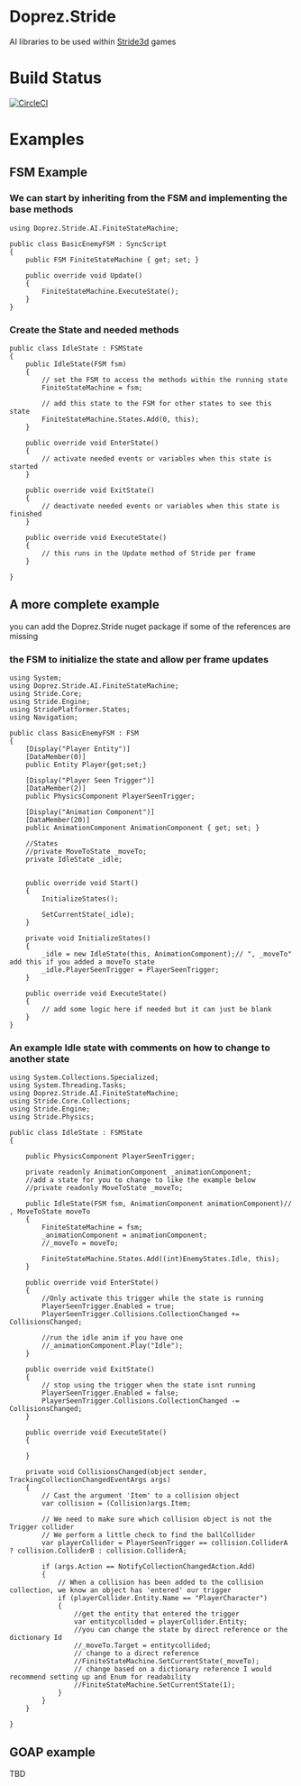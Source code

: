 # Doprez.Stride
AI libraries to be used within [Stride3d](https://www.stride3d.net/) games 

# Build Status
[![CircleCI](https://dl.circleci.com/status-badge/img/gh/Doprez/Doprez.Stride.AI/tree/master.svg?style=svg)](https://dl.circleci.com/status-badge/redirect/gh/Doprez/Doprez.Stride.AI/tree/master)

# Examples
## FSM Example

### We can start by inheriting from the FSM and implementing the base methods
```
using Doprez.Stride.AI.FiniteStateMachine;

public class BasicEnemyFSM : SyncScript
{
	public FSM FiniteStateMachine { get; set; }

	public override void Update()
	{
		FiniteStateMachine.ExecuteState();
	}
}
```

### Create the State and needed methods
```
public class IdleState : FSMState
{
	public IdleState(FSM fsm)
	{
		// set the FSM to access the methods within the running state
		FiniteStateMachine = fsm;

		// add this state to the FSM for other states to see this state
		FiniteStateMachine.States.Add(0, this);
	}

	public override void EnterState()
	{
		// activate needed events or variables when this state is started
	}

	public override void ExitState()
	{
		// deactivate needed events or variables when this state is finished
	}

	public override void ExecuteState()
	{
		// this runs in the Update method of Stride per frame
	}

}
```

## A more complete example

you can add the  Doprez.Stride nuget package if some of the references are missing

### the FSM to initialize the state and allow per frame updates
```
using System;
using Doprez.Stride.AI.FiniteStateMachine;
using Stride.Core;
using Stride.Engine;
using StridePlatformer.States;
using Navigation;

public class BasicEnemyFSM : FSM
{
	[Display("Player Entity")]
	[DataMember(0)]
	public Entity Player{get;set;}

	[Display("Player Seen Trigger")]
	[DataMember(2)]
	public PhysicsComponent PlayerSeenTrigger;

	[Display("Animation Component")]
	[DataMember(20)]
	public AnimationComponent AnimationComponent { get; set; }

	//States
	//private MoveToState _moveTo;
	private IdleState _idle;


	public override void Start()
	{
		InitializeStates();

		SetCurrentState(_idle);
	}

	private void InitializeStates()
	{
		_idle = new IdleState(this, AnimationComponent);// ", _moveTo" add this if you added a moveTo state
		_idle.PlayerSeenTrigger = PlayerSeenTrigger;
	}

	public override void ExecuteState()
	{
		// add some logic here if needed but it can just be blank
	}
}
```

### An example Idle state with comments on how to change to another state
```
using System.Collections.Specialized;
using System.Threading.Tasks;
using Doprez.Stride.AI.FiniteStateMachine;
using Stride.Core.Collections;
using Stride.Engine;
using Stride.Physics;

public class IdleState : FSMState
{

	public PhysicsComponent PlayerSeenTrigger;

	private readonly AnimationComponent _animationComponent;
	//add a state for you to change to like the example below
	//private readonly MoveToState _moveTo;

	public IdleState(FSM fsm, AnimationComponent animationComponent)// , MoveToState moveTo
	{
		FiniteStateMachine = fsm;
		_animationComponent = animationComponent;
		//_moveTo = moveTo;

		FiniteStateMachine.States.Add((int)EnemyStates.Idle, this);
	}

	public override void EnterState()
	{
		//Only activate this trigger while the state is running
		PlayerSeenTrigger.Enabled = true;
		PlayerSeenTrigger.Collisions.CollectionChanged += CollisionsChanged;

		//run the idle anim if you have one
		//_animationComponent.Play("Idle");
	}

	public override void ExitState()
	{
		// stop using the trigger when the state isnt running
		PlayerSeenTrigger.Enabled = false;
		PlayerSeenTrigger.Collisions.CollectionChanged -= CollisionsChanged;
	}

	public override void ExecuteState()
	{
		
	}

	private void CollisionsChanged(object sender, TrackingCollectionChangedEventArgs args)
	{
		// Cast the argument 'Item' to a collision object
		var collision = (Collision)args.Item;

		// We need to make sure which collision object is not the Trigger collider
		// We perform a little check to find the ballCollider 
		var playerCollider = PlayerSeenTrigger == collision.ColliderA ? collision.ColliderB : collision.ColliderA;

		if (args.Action == NotifyCollectionChangedAction.Add)
		{
			// When a collision has been added to the collision collection, we know an object has 'entered' our trigger
			if (playerCollider.Entity.Name == "PlayerCharacter")
			{
				//get the entity that entered the trigger
				var entitycollided = playerCollider.Entity;
				//you can change the state by direct reference or the dictionary Id
				//_moveTo.Target = entitycollided;
				// change to a direct reference
				//FiniteStateMachine.SetCurrentState(_moveTo);
				// change based on a dictionary reference I would recommend setting up and Enum for readability
				//FiniteStateMachine.SetCurrentState(1);
			}
		}
	}
	
}
```

## GOAP example

TBD
